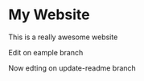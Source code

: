 # My Website

This is a really awesome website

Edit on eample branch

Now edting on update-readme branch

